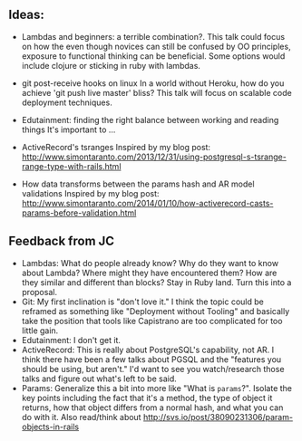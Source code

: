 ## Ideas:

* Lambdas and beginners: a terrible combination?.
  This talk could focus on how the even though novices can still be confused by
  OO principles, exposure to functional thinking can be beneficial.  Some
  options would include clojure or sticking in ruby with lambdas.

* git post-receive hooks on linux
  In a world without Heroku, how do you achieve 'git push live master' bliss?
  This talk will focus on scalable code deployment techniques.

* Edutainment: finding the right balance between working and reading things
  It's important to ...

* ActiveRecord's tsranges
  Inspired by my blog post:
  http://www.simontaranto.com/2013/12/31/using-postgresql-s-tsrange-range-type-with-rails.html

* How data transforms between the params hash and AR model validations
  Inspired by my blog post:
  http://www.simontaranto.com/2014/01/10/how-activerecord-casts-params-before-validation.html

## Feedback from JC

* Lambdas: What do people already know? Why do they want to know about Lambda? Where might they have encountered them? How are they similar and different than blocks? Stay in Ruby land. Turn this into a proposal.
* Git: My first inclination is "don't love it." I think the topic could be reframed as something like "Deployment without Tooling" and basically take the position that tools like Capistrano are too complicated for too little gain.
* Edutainment: I don't get it.
* ActiveRecord: This is really about PostgreSQL's capability, not AR. I think there have been a few talks about PGSQL and the "features you should be using, but aren't." I'd want to see you watch/research those talks and figure out what's left to be said.
* Params: Generalize this a bit into more like "What is `params`?". Isolate the key points including the fact that it's a method, the type of object it returns, how that object differs from a normal hash, and what you can do with it. Also read/think about http://svs.io/post/38090231306/param-objects-in-rails
